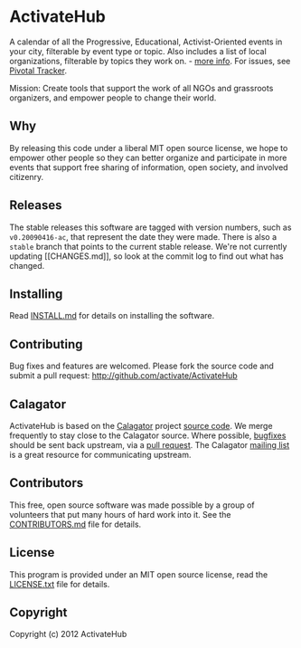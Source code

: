 ActivateHub
===========

A calendar of all the Progressive, Educational, Activist-Oriented events in your city, filterable by event type or topic. Also includes a list of local organizations, filterable by topics they work on. - [more info](http://activatehub.org/).  For issues, see [Pivotal Tracker](https://www.pivotaltracker.com/projects/365511).

Mission:  Create tools that support the work of all NGOs and grassroots organizers, and empower people to change their world.


Why 
---

By releasing this code under a liberal MIT open source license, we hope to empower other people so they can better organize and participate in more events that support free sharing of information, open society, and involved citizenry.


Releases
--------

The stable releases this software are tagged with version numbers, such as `v0.20090416-ac`, that represent the date they were made. There is also a `stable` branch that points to the current stable release. We're not currently updating [[CHANGES.md]], so look at the commit log to find out what has changed.


Installing
----------

Read [INSTALL.md](https://github.com/activate/ActivateHub/blob/master/INSTALL.md) for details on installing the software.


Contributing
------------

Bug fixes and features are welcomed. Please fork the source code and submit a pull request: <http://github.com/activate/ActivateHub>


Calagator
---------

ActivateHub is based on the [Calagator](http://calagator.org/) project [source code](http://github.com/calagator/calagator/). We merge frequently to stay close to the Calagator source. Where possible, [bugfixes](http://code.google.com/p/calagator/issues/list) should be sent back upstream, via a [pull request](http://help.github.com/pull-requests/). The Calagator [mailing list](http://groups.google.com/group/pdx-tech-calendar/) is a great resource for communicating upstream.


Contributors
------------

This free, open source software was made possible by a group of volunteers that put many hours of hard work into it. See the [CONTRIBUTORS.md](https://github.com/activate/ActivateHub/blob/master/CONTRIBUTORS.md) file for details.


License
-------

This program is provided under an MIT open source license, read the [LICENSE.txt](https://github.com/activate/ActivateHub/blob/master/LICENSE.txt) file for details.


Copyright
---------

Copyright (c) 2012 ActivateHub
